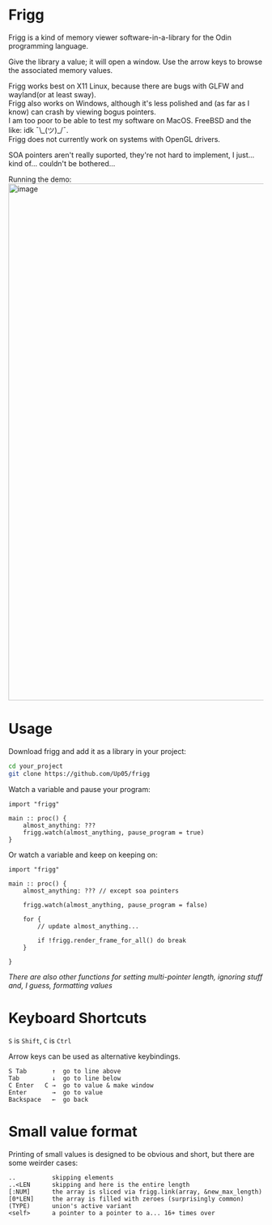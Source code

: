 # Frigg

Frigg is a kind of memory viewer software-in-a-library for the Odin programming language.

Give the library a value; it will open a window. 
Use the arrow keys to browse the associated memory values.

Frigg works best on X11 Linux, because there are bugs with GLFW and wayland(or at least sway).  
Frigg also works on Windows, although it's less polished and (as far as I know) can crash by viewing bogus pointers.  
I am too poor to be able to test my software on MacOS. FreeBSD and the like: idk ¯\\\_(ツ)\_/¯.  
Frigg does not currently work on systems with OpenGL drivers.  

SOA pointers aren't really suported, they're not hard to implement, I just... kind of... couldn't be bothered...

Running the demo:  
<img width="1920" height="1020" alt="image" src="https://github.com/user-attachments/assets/f9b5d0d8-9161-4c26-8985-93a202df820d" />



# Usage

Download frigg and add it as a library in your project:
```sh
cd your_project
git clone https://github.com/Up05/frigg
```

Watch a variable and pause your program:
```odin
import "frigg"

main :: proc() {
    almost_anything: ??? 
    frigg.watch(almost_anything, pause_program = true)
}
```

Or watch a variable and keep on keeping on:
```odin
import "frigg"

main :: proc() {
    almost_anything: ??? // except soa pointers

    frigg.watch(almost_anything, pause_program = false)

    for {
        // update almost_anything...

        if !frigg.render_frame_for_all() do break
    }

}
```

*There are also other functions for setting multi-pointer length, ignoring stuff and, I guess, formatting values*

# Keyboard Shortcuts

`S` is `Shift`, `C` is `Ctrl`

Arrow keys can be used as alternative keybindings.

```
S Tab       ↑  go to line above
Tab         ↓  go to line below
C Enter   C →  go to value & make window
Enter       →  go to value
Backspace   ←  go back          
```

# Small value format

Printing of small values is designed to be obvious and short, but
there are some weirder cases:
```
..          skipping elements
..<LEN      skipping and here is the entire length
[:NUM]      the array is sliced via frigg.link(array, &new_max_length)
[0*LEN]     the array is filled with zeroes (surprisingly common)
(TYPE)      union's active variant
<self>      a pointer to a pointer to a... 16+ times over
```

